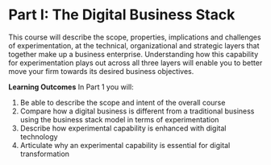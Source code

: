 # Part I: The Digital Business Stack

This course will describe the scope, properties, implications and challenges of experimentation, at the technical, organizational and strategic layers that together make up a business enterprise.  Understanding how this capability for experimentation plays out across all three layers will enable you to better move your firm towards its desired business objectives.

**Learning Outcomes**
In Part 1 you will:
1. Be able to describe the scope and intent of the overall course
2. Compare how a digital business is different from a traditional business using the business stack model in terms of experimentation
3. Describe how experimental capability is enhanced with digital technology
4. Articulate why an experimental capability is essential for digital transformation
